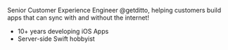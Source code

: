 Senior Customer Experience Engineer @getditto, helping customers build apps that can sync with and without the internet!

- 10+ years developing iOS Apps
- Server-side Swift hobbyist
